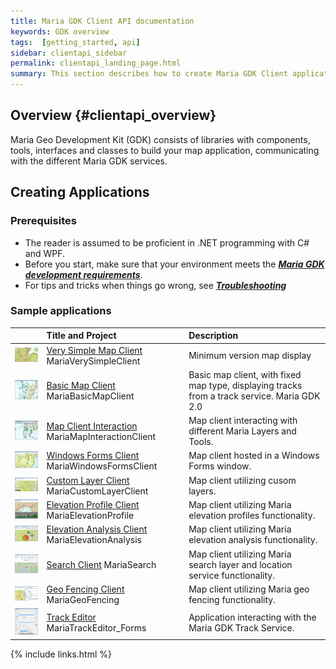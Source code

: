 ```yaml
---
title: Maria GDK Client API documentation
keywords: GDK overview
tags:  [getting_started, api]
sidebar: clientapi_sidebar
permalink: clientapi_landing_page.html
summary: This section describes how to create Maria GDK Client applications. 
---
```


## Overview {#clientapi_overview}
Maria Geo Development Kit (GDK) consists of libraries with components, tools, interfaces and classes to build your map application, communicating with the different Maria GDK services.

## Creating Applications

### Prerequisites

*  The reader is assumed to be proficient in .NET programming with C# and WPF.
*  Before you start, make sure that your environment meets the  ***[Maria GDK development requirements](clientapi_development_requirements.html)***.
*  For tips and tricks when things go wrong, see ***[Troubleshooting](clientapi_troubleshooting.html)***

### Sample applications

||Title and Project|Description|
|:---:|:---|:---|
| [<img class="tableImage" src="images/clientapi/verysimpleclient/verysimpleclient.png" style="width: 150px;"/>](clientapi_verysimpleclient.html) | [Very Simple Map Client](clientapi_verysimpleclient.html)<br> MariaVerySimpleClient | Minimum version map display | 
| [ <img class="tableImage" src="images/clientapi/basicmap/basicmapclient.png" style="width: 150px;"/>](clientapi_basicmapclient.html) | [Basic Map Client](clientapi_basicmapclient.html) MariaBasicMapClient | Basic map client, with fixed map type, displaying tracks from a track service. Maria GDK 2.0 |
| [ <img class="tableImage" src="images/clientapi/interactionclient/mapinteractionclient.png" style="width: 150px;"/>](clientapi_mapinteraction.html) | [Map Client Interaction](clientapi_mapinteraction.html) MariaMapInteractionClient | Map client interacting with different Maria Layers and Tools. |
| [ <img class="tableImage" src="images/clientapi/winformsclient/winformsclient.png" style="width: 150px;"/>](clientapi_winformsclient.html) | [Windows Forms Client](clientapi_winformsclient.html) MariaWindowsFormsClient | Map client hosted in a Windows Forms window. |
| [ <img class="tableImage" src="images/clientapi/customclient/customclient.png" style="width: 150px;"/>](clientapi_customclient.html) | [Custom Layer Client](clientapi_customclient.html) MariaCustomLayerClient | Map client utilizing cusom layers. |
| [ <img class="tableImage" src="images/clientapi/elevationprofile/elevationprofileclient.png" style="width: 150px;"/>](clientapi_elevationprofile.html) | [Elevation Profile Client](clientapi_elevationprofile.html) MariaElevationProfile | Map client utilizing Maria elevation profiles functionality. |
| [ <img class="tableImage" src="images/clientapi/elevationanalysis/elevationanalysisclient.png" style="width: 150px;"/>](clientapi_elevationanalysis.html) | [Elevation Analysis Client](clientapi_elevationanalysis.html) MariaElevationAnalysis | Map client utilizing Maria elevation analysis functionality. |
| [ <img class="tableImage" src="images/clientapi/search/mariasearch.png" style="width: 150px;"/>](clientapi_search.html) | [Search Client](clientapi_search.html) MariaSearch | Map client utilizing Maria search layer and location service functionality. |
| [ <img class="tableImage" src="images/clientapi/geofencing/geofencingclient.png" style="width: 150px;"/>](clientapi_geofencing.html) | [Geo Fencing Client](clientapi_geofencing.html) MariaGeoFencing | Map client utilizing Maria geo fencing functionality. |
| [ <img class="tableImage" src="images/clientapi/trackserviceeditor/trackserviceeditor.png" style="width: 150px;"/>](clientapi_trackserviceeditor.html) | [Track Editor](clientapi_trackserviceeditor.html) MariaTrackEditor_Forms | Application interacting with the Maria GDK Track Service. |

 
 {% include links.html %}